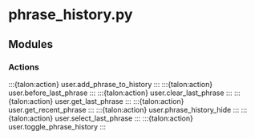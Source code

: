 # phrase_history.py

## Modules

### Actions

:::{talon:action} user.add_phrase_to_history
:::
:::{talon:action} user.before_last_phrase
:::
:::{talon:action} user.clear_last_phrase
:::
:::{talon:action} user.get_last_phrase
:::
:::{talon:action} user.get_recent_phrase
:::
:::{talon:action} user.phrase_history_hide
:::
:::{talon:action} user.select_last_phrase
:::
:::{talon:action} user.toggle_phrase_history
:::
